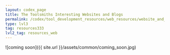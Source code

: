 ```yaml
---
layout: codex_page
title: The Toolsmiths Interesting Websites and Blogs
permalink: /codex/tool_development_resources/web_resources/website_and_blogs
type: lvl3
tag: resources333
lvl2_tag: resources_web
---
```


![coming soon]({{ site.url }}/assets/common/coming_soon.jpg)